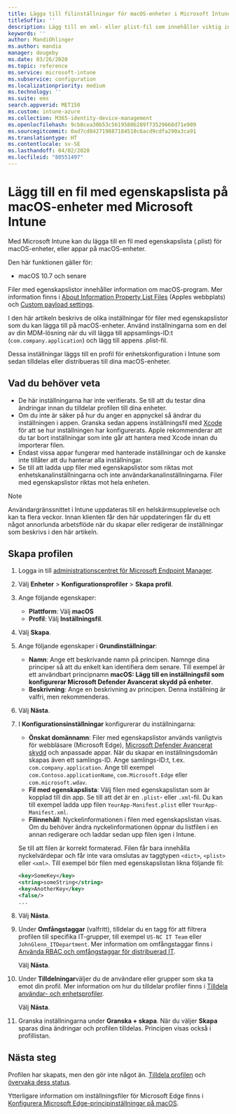 ```yaml
---
title: Lägga till filinställningar för macOS-enheter i Microsoft Intune – Azure | Microsoft Docs
titleSuffix: ''
description: Lägg till en xml- eller plist-fil som innehåller viktig information om din app. Använd en inställningsfil för enhetskonfigurationsprofilen för att ändra viktig information i filen med egenskapslistan och tilldela den till dina macOS-enheter.
keywords: ''
author: MandiOhlinger
ms.author: mandia
manager: dougeby
ms.date: 03/26/2020
ms.topic: reference
ms.service: microsoft-intune
ms.subservice: configuration
ms.localizationpriority: medium
ms.technology: ''
ms.suite: ems
search.appverid: MET150
ms.custom: intune-azure
ms.collection: M365-identity-device-management
ms.openlocfilehash: 9cb8cea30b53c5619580b289f73529668d71e909
ms.sourcegitcommit: 0ad7cd842719887184510c6acd9cdfa290a3ca91
ms.translationtype: HT
ms.contentlocale: sv-SE
ms.lasthandoff: 04/02/2020
ms.locfileid: "80551497"
---
```

# <a name="add-a-property-list-file-to-macos-devices-using-microsoft-intune"></a>Lägg till en fil med egenskapslista på macOS-enheter med Microsoft Intune

Med Microsoft Intune kan du lägga till en fil med egenskapslista (.plist) för macOS-enheter, eller appar på macOS-enheter.

Den här funktionen gäller för:

- macOS 10.7 och senare

Filer med egenskapslistor innehåller information om macOS-program. Mer information finns i [About Information Property List Files](https://developer.apple.com/library/archive/documentation/General/Reference/InfoPlistKeyReference/Articles/AboutInformationPropertyListFiles.html) (Apples webbplats) och [Custom payload settings](https://support.apple.com/guide/mdm/custom-mdm9abbdbe7/1/web/1).

I den här artikeln beskrivs de olika inställningar för filer med egenskapslistor som du kan lägga till på macOS-enheter. Använd inställningarna som en del av din MDM-lösning när du vill lägga till appsamlings-ID:t (`com.company.application`) och lägg till appens .plist-fil.

Dessa inställningar läggs till en profil för enhetskonfiguration i Intune som sedan tilldelas eller distribueras till dina macOS-enheter.

## <a name="what-you-need-to-know"></a>Vad du behöver veta

- De här inställningarna har inte verifierats. Se till att du testar dina ändringar innan du tilldelar profilen till dina enheter.
- Om du inte är säker på hur du anger en appnyckel så ändrar du inställningen i appen. Granska sedan appens inställningsfil med [Xcode](https://developer.apple.com/xcode/) för att se hur inställningen har konfigurerats. Apple rekommenderar att du tar bort inställningar som inte går att hantera med Xcode innan du importerar filen.
- Endast vissa appar fungerar med hanterade inställningar och de kanske inte tillåter att du hanterar alla inställningar.
- Se till att ladda upp filer med egenskapslistor som riktas mot enhetskanalinställningarna och inte användarkanalinställningarna. Filer med egenskapslistor riktas mot hela enheten.

> [!NOTE]
> Användargränssnittet i Intune uppdateras till en helskärmsupplevelse och kan ta flera veckor. Innan klienten får den här uppdateringen får du ett något annorlunda arbetsflöde när du skapar eller redigerar de inställningar som beskrivs i den här artikeln.

## <a name="create-the-profile"></a>Skapa profilen

1. Logga in till [administrationscentret för Microsoft Endpoint Manager](https://go.microsoft.com/fwlink/?linkid=2109431).
2. Välj **Enheter** > **Konfigurationsprofiler** > **Skapa profil**.
3. Ange följande egenskaper:

    - **Plattform**: Välj **macOS**
    - **Profil**: Välj **Inställningsfil**.

4. Välj **Skapa**.
5. Ange följande egenskaper i **Grundinställningar**:

    - **Namn**: Ange ett beskrivande namn på principen. Namnge dina principer så att du enkelt kan identifiera dem senare. Till exempel är ett användbart principnamn **macOS: Lägg till en inställningsfil som konfigurerar Microsoft Defender Avancerat skydd på enheter**.
    - **Beskrivning**: Ange en beskrivning av principen. Denna inställning är valfri, men rekommenderas.

6. Välj **Nästa**.

7. I **Konfigurationsinställningar** konfigurerar du inställningarna:

    - **Önskat domännamn**: Filer med egenskapslistor används vanligtvis för webbläsare (Microsoft Edge), [Microsoft Defender Avancerat skydd](https://docs.microsoft.com/windows/security/threat-protection/microsoft-defender-atp/microsoft-defender-atp-mac) och anpassade appar. När du skapar en inställningsdomän skapas även ett samlings-ID. Ange samlings-ID:t, t.ex. `com.company.application`. Ange till exempel `com.Contoso.applicationName`, `com.Microsoft.Edge` eller `com.microsoft.wdav`.
    - **Fil med egenskapslista**: Välj filen med egenskapslistan som är kopplad till din app. Se till att det är en `.plist`- eller `.xml`-fil. Du kan till exempel ladda upp filen `YourApp-Manifest.plist` eller `YourApp-Manifest.xml`.
    - **Filinnehåll**: Nyckelinformationen i filen med egenskapslistan visas. Om du behöver ändra nyckelinformationen öppnar du listfilen i en annan redigerare och laddar sedan upp filen igen i Intune.

    Se till att filen är korrekt formaterad. Filen får bara innehålla nyckelvärdepar och får inte vara omslutas av taggtypen `<dict>`, `<plist>` eller `<xml>`. Till exempel bör filen med egenskapslistan likna följande fil:

    ```xml
    <key>SomeKey</key>
    <string>someString</string>
    <key>AnotherKey</key>
    <false/>
    ...
    ```

8. Välj **Nästa**.
9. Under **Omfångstaggar** (valfritt), tilldelar du en tagg för att filtrera profilen till specifika IT-grupper, till exempel `US-NC IT Team` eller `JohnGlenn_ITDepartment`. Mer information om omfångstaggar finns i [Använda RBAC och omfångstaggar för distribuerad IT](../fundamentals/scope-tags.md).

    Välj **Nästa**.

10. Under **Tilldelningar**väljer du de användare eller grupper som ska ta emot din profil. Mer information om hur du tilldelar profiler finns i [Tilldela användar- och enhetsprofiler](device-profile-assign.md).

    Välj **Nästa**.

11. Granska inställningarna under **Granska + skapa**. När du väljer **Skapa** sparas dina ändringar och profilen tilldelas. Principen visas också i profillistan.

## <a name="next-steps"></a>Nästa steg

Profilen har skapats, men den gör inte något än. [Tilldela profilen](device-profile-assign.md) och [övervaka dess status](device-profile-monitor.md).

Ytterligare information om inställningsfiler för Microsoft Edge finns i [Konfigurera Microsoft Edge-principinställningar på macOS](https://docs.microsoft.com/deployedge/configure-microsoft-edge-on-mac).
